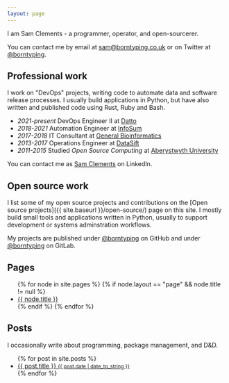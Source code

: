 ```yaml
---
layout: page
---
```


I am Sam Clements - a programmer, operator, and open-sourcerer.

You can contact me by email at [sam@borntyping.co.uk][email] or on Twitter at [@borntyping][twitter].

## Professional work

I work on "DevOps" projects, writing code to automate data and software release processes.
I usually build applications in Python, but have also written and published code using Rust, Ruby and Bash.

* _2021-present_ DevOps Engineer II at [Datto][dt]
* _2018-2021_ Automation Engineer at [InfoSum][is]
* _2017-2018_ IT Consultant at [General Bioinformatics][gb]
* _2013-2017_ Operations Engineer at [DataSift][ds]
* _2011-2015_ Studied *Open Source Computing* at [Aberystwyth University][au]

You can contact me as [Sam Clements][linkedin] on LinkedIn.

## Open source work

I list some of my open source projects and contributions on the [Open source projects]({{ site.baseurl }}/open-source/) page on this site.
I mostly build small tools and applications written in Python, usually to support development or systems adminstration workflows.

My projects are published under [@borntyping][github] on GitHub and under [@borntyping][gitlab] on GitLab.

## Pages

<ul class="related-posts">
{% for node in site.pages %}
{% if node.layout == "page" && node.title != null %}
  <li><a href="{{ node.url }}">{{ node.title }}</a></li>
{% endif %}
{% endfor %}
</ul>

## Posts

I occasionally write about programming, package management, and D&D.

<ul class="related-posts">
{% for post in site.posts %}
  <li>
    <a href="{{ post.url }}">
      {{ post.title }}
      <small>{{ post.date | date_to_string }}</small>
    </a>
  </li>
{% endfor %}
</ul>

[au]: http://www.aber.ac.uk/en/
[dm]: https://en.wikipedia.org/wiki/Dungeon_Master
[ds]: http://datasift.com/
[gb]: https://www.generalbioinformatics.com/
[is]: https://www.infosum.com/
[dt]: https://www.datto.com/

[github]: https://github.com/borntyping/
[github-sandbox]: https://github.com/borntyping-sandbox/
[gitlab]: https://gitlab.com/borntyping/
[email]: mailto:sam@borntyping.co.uk
[twitter]: https://twitter.com/borntyping
[linkedin]: https://www.linkedin.com/in/borntyping/
